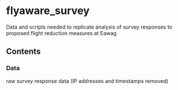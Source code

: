 # flyaware_survey

Data and scripts needed to replicate analysis of survey responses to proposed flight reduction measures at Eawag

## Contents

### Data

raw survey response data (IP addresses and timestamps removed)
